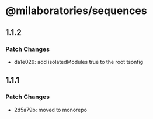 # @milaboratories/sequences

## 1.1.2

### Patch Changes

- da1e029: add isolatedModules true to the root tsonfig

## 1.1.1

### Patch Changes

- 2d5a79b: moved to monorepo
